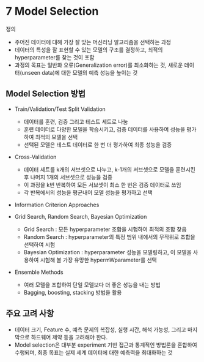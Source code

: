 # 7 Model Selection

정의

- 주어진 데이터에 대해 가장 잘 맞는 머신러닝 알고리즘을 선택하는 과정
- 데이터의 특성을 잘 표현할 수 있는 모델의 구조를 결정하고, 최적의 hyperparameter를 찾는 것이 포함
- 과정의 목표는 일반화 오류(Generalization error)를 최소화하는 것, 새로운 데이터(unseen data)에 대한 모델의 예측 성능을 높이는 것

## Model Selection 방법

- Train/Validation/Test Split Validation

  - 데이터를 훈련, 검증 그리고 테스트 세트로 나눔
  - 훈련 데이터로 다양한 모델을 학습시키고, 검증 데이터를 사용하여 성능을 평가하여 최적의 모델을 선택
  - 선택된 모델은 테스트 데이터로 한 번 더 평가하여 최종 성능을 검증

- Cross-Validation

  - 데이터 세트를 k개의 서브셋으로 나누고, k-1개의 서브셋으로 모델을 훈련시킨 후 나머지 1개의 서브셋으로 성능을 검증
  - 이 과정을 k번 반복하여 모든 서브셋이 최소 한 번은 검증 데이터로 쓰임
  - 각 반복에서의 성능을 평균내어 모델 성능을 평가하고 선택

- Information Criterion Approaches

- Grid Search, Random Search, Bayesian Optimization
  - Grid Search : 모든 hyperparameter 조합을 시험하여 최적의 조합 찾음
  - Random Search : hyperparameter의 특정 범위 내에서의 무작위로 조합을 선택하여 시험
  - Bayesian Optimization : hyperparameter 성능을 모델링하고, 이 모델을 사용하여 시험해 볼 가장 유망한 hypermWparameter를 선택
- Ensemble Methods
  - 여러 모델을 조합하여 단일 모델보다 더 좋은 성능을 내는 방법
  - Bagging, boosting, stacking 방법을 활용

## 주요 고려 사항

- 데이터 크기, Feature 수, 예측 문제의 복잡성, 실행 시간, 해석 가능성, 그리고 마지막으로 하드웨어 제약 등을 고려해야 한다.
- Model selection은 대부분 experiment 기반 접근과 통계적인 방법론을 혼합하여 수행되며, 최종 목표는 실제 세계 데이터에 대한 예측력을 최대화하는 것
